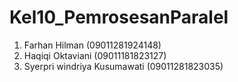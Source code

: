 # Kel10_PemrosesanParalel

1. Farhan Hilman (09011281924148)
2. Haqiqi Oktaviani (09011181823127)
3. Syerpri windriya Kusumawati (09011281823035)
